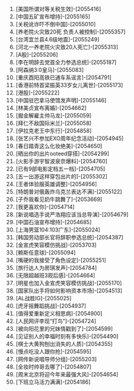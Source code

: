 
1. [美国所谓对等关税生效]-[2055416]
1. [中国五矿宣布增持]-[2055165]
1. [关税讹诈吓不倒中国]-[2055010]
1. [养老院火灾致20死 负责人被控制]-[2055357]
1. [台湾宜兰县4.6级地震]-[2055249]
1. [河北一养老院火灾致20人死亡]-[2055313]
1. [A股]-[2055206]
1. [李在明辞去党首全力参选总统]-[2055187]
1. [阿森纳3:0皇马]-[2055083]
1. [重庆酉阳高铁已通车系谣言]-[2054791]
1. [香港前特首梁振英33岁女儿离世]-[2055173]
1. [港股]-[2055222]
1. [中国驻巴拿马使馆发声明]-[2055146]
1. [林美贞宣布离婚]-[2054662]
1. [掘金解雇主帅马龙]-[2055059]
1. [拜仁不敌国际米兰]-[2055058]
1. [伊拉克老王中东行]-[2054858]
1. [张艺兴不参加EXO周年纪念活动]-[2054945]
1. [春日踏青这么化妆绝美]-[2054650]
1. [晒出你的出片ooteed穿搭]-[2054299]
1. [火影手游宇智波泉奈爆料]-[2054760]
1. [已有9部电影定档五一档]-[2054705]
1. [五一出游这样穿包出片的]-[2055302]
1. [王者体验服英雄调整]-[2054956]
1. [特朗普对俄轰炸乌克兰表达不满]-[2055122]
1. [子乔我看见奶牛跳舞了]-[2053669]
1. [我更喜欢你]-[2054714]
1. [新说唱选手说严浩翔应该当总导演]-[2054679]
1. [中国石油宣布增持]-[2054685]
1. [上海男篮104:103广东]-[2055024]
1. [韩国劳动部长官将辞职参选总统]-[2054387]
1. [金宣虎笑容模仿挑战]-[2053703]
1. [赖斯任意球]-[2055094]
1. [嘴硬的我接受了角色设定]-[2055251]
1. [旅行达人为房琪发声]-[2054784]
1. [无限超越班3观后感]-[2054664]
1. [明星也加入金宣虎笑容模仿挑战]-[2055170]
1. [国家队出手将如何影响资本市场]-[2054513]
1. [AL战胜IG]-[2055025]
1. [虎牙摇舞蹈挑战]-[2054937]
1. [值得爱重新定义相思病]-[2054900]
1. [人民网评李现“打鸟”]-[2054724]
1. [被向阳花里的兄妹情戳到了]-[2054599]
1. [见证别人的幸福时刻有多快乐]-[2054490]
1. [棋士大黄狗刨出消失的人质]-[2054355]
1. [慢点吃没人跟你抢]-[2054595]
1. [网传新说唱导师分组]-[2055203]
1. [全妆时帅哥去哪了]-[2054807]
1. [周末北京将迎今年来最强大风]-[2054654]
1. [下班立马活力满满]-[2054186]